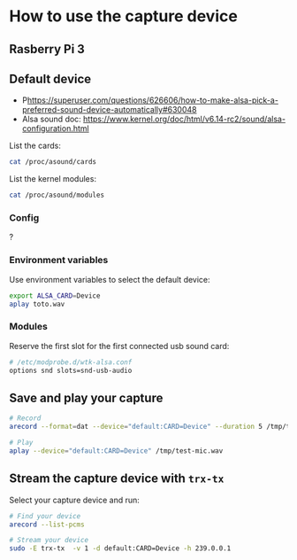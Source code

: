 # How to use the capture device

## Rasberry Pi 3



## Default device

- P<https://superuser.com/questions/626606/how-to-make-alsa-pick-a-preferred-sound-device-automatically#630048>
- Alsa sound doc: <https://www.kernel.org/doc/html/v6.14-rc2/sound/alsa-configuration.html>

List the cards:

```bash
cat /proc/asound/cards
```

List the kernel modules:

```bash
cat /proc/asound/modules
```

### Config

?

### Environment variables

Use environment variables to select the default device:

```bash
export ALSA_CARD=Device
aplay toto.wav
```

### Modules

Reserve the first slot for the first connected usb sound card:

```bash
# /etc/modprobe.d/wtk-alsa.conf
options snd slots=snd-usb-audio
```

## Save and play your capture

```bash
# Record
arecord --format=dat --device="default:CARD=Device" --duration 5 /tmp/test-mic.wav

# Play
aplay --device="default:CARD=Device" /tmp/test-mic.wav
```

## Stream the capture device with `trx-tx`

Select your capture device and run:

```bash
# Find your device
arecord --list-pcms

# Stream your device
sudo -E trx-tx  -v 1 -d default:CARD=Device -h 239.0.0.1
```
